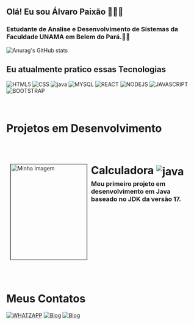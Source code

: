 
## Olá! Eu sou Álvaro Paixão 👨🏽‍💻

### Estudante de Analise e Desenvolvimento de Sistemas da Faculdade UNAMA em Belem do Pará.👨‍🎓

![Anurag's GitHub stats](https://github-readme-stats.vercel.app/api?username=ALVAROJPP&show_icons=true&theme=ocean_dark)

## Eu atualmente pratico essas Tecnologias<br/> 

<div style = "display: inline_block">
<img  alt = "HTML5" src= "https://img.shields.io/badge/HTML5-E34F26?style=for-the-badge&logo=html5&logoColor=white">
<img  alt = "CSS" src= "https://img.shields.io/badge/CSS3-1572B6?style=for-the-badge&logo=css3&logoColor=white">
<img  alt = "java" src= "https://img.shields.io/badge/Java-ED8B00?style=for-the-badge&logo=openjdk&logoColor=white">
<img alt = "MYSQL" src= "https://img.shields.io/badge/MySQL-00000F?style=for-the-badge&logo=mysql&logoColor=white">
<img  alt = "REACT" src= "https://img.shields.io/badge/React-20232A?style=for-the-badge&logo=react&logoColor=61DAFB">
<img  alt = "NODEJS" src= "https://img.shields.io/badge/Node.js-43853D?style=for-the-badge&logo=node.js&logoColor=white">
<img  alt = "JAVASCRIPT" src= "https://img.shields.io/badge/JavaScript-F7DF1E?style=for-the-badge&logo=javascript&logoColor=black">
<img  alt = "BOOTSTRAP" src= "https://img.shields.io/badge/Bootstrap-563D7C?style=for-the-badge&logo=bootstrap&logoColor=white">
</br>

# </br>Projetos em Desenvolvimento
</br></br>

<div style="display: flex; align-items: flex-start; padding: 10px;">
  <img src="https://i.imgur.com/CKnijl4.jpg" alt="Minha Imagem" width="200" height="250" style="border: 1px solid black;">
  <div style="margin-left: 10px;">
    <h1 style="margin: 0;">
      Calculadora 
      <img alt="java" src="https://img.shields.io/badge/Java-ED8B00?style=for-the-badge&logo=openjdk&logoColor=white" style="vertical-align: middle;">
    </h1><h3 style="margin-top: 5px;">Meu primeiro projeto em desenvolvimento em Java baseado no JDK da versão 17.</p>
  </div>
</div>

# </br>Meus Contatos


[![WHATZAPP](https://img.shields.io/badge/WhatsApp-25D366?style=for-the-badge&logo=whatsapp&logoColor=white)](https://api.whatsapp.com/send?phone=5591993623799)
[![Blog](https://img.shields.io/badge/GMAIL-D14836?style=for-the-badge&logo=gmail&logoColor=white)](https://mail.google.com/mail/?view=cm&fs=1&to=alvarojppz@gmail.com&su=Olá,%20tudo%20bem?%20Hello,%20how%20are%20you?%20你好，你好吗？)
[![Blog](https://img.shields.io/badge/LinkedIn-0077B5?style=for-the-badge&logo=linkedin&logoColor=white)](https://www.linkedin.com/in/%C3%A1lvaro-paix%C3%A3o-26855522b/)

